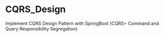# CQRS_Design
Implement CQRS Design Pattern with SpringBoot (CQRS= Command and Query Responsibility Segregation)
